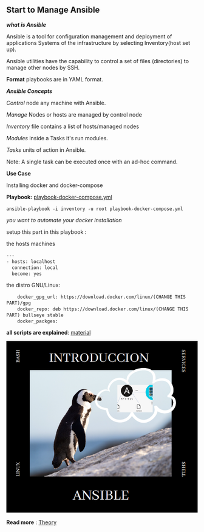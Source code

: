 ## Start to Manage Ansible

**_what is Ansible_**


Ansible is a tool for configuration management and deployment of applications
Systems of the infrastructure by selecting Inventory(host set up).


Ansible utilities have the capability to control a set of files (directories) to manage other nodes by SSH.


**Format** playbooks are in YAML format.


**_Ansible Concepts_**

*Control* node any machine with Ansible.

*Manage* Nodes or hosts are managed by control node

*Inventory* file contains a list of hosts/managed nodes

*Modules* inside a Tasks it's run modules.

*Tasks* units of action in Ansible.

Note: A single task can be executed once with an ad-hoc command.

**__Use Case__**

Installing docker and docker-compose

**Playbook:** [playbook-docker-compose.yml](https://github.com/libialany/ansible-hypothetical-cases/blob/main/playbook-docker-compose.yml)

```
ansible-playbook -i inventory -u root playbook-docker-compose.yml
```

*_you want to automate your docker installation_*

setup this part in this playbook :

the hosts machines 

```
---
- hosts: localhost
  connection: local
  become: yes
```

the distro GNU/Linux: 

```
    docker_gpg_url: https://download.docker.com/linux/(CHANGE THIS PART)/gpg
    docker_repo: deb https://download.docker.com/linux/(CHANGE THIS PART) bullseye stable
    docker_packges:
```






**all scripts are explained**: [material](https://github.com/libialany/ansible-hipotetical-cases/blob/main/ebook-Ansible-security.pdf)

![alt text](https://github.com/libialany/ansible-hipotetical-cases/blob/main/1.PNG)

**Read more** : [Theory](https://sksonukushwaha403.medium.com/ansible-use-cases-and-advantages-f35515ffabe1)
